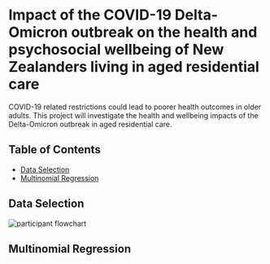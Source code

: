 # Impact of the COVID-19 Delta-Omicron outbreak on the health and psychosocial wellbeing of New Zealanders living in aged residential care

COVID-19 related restrictions could lead to poorer health outcomes in older 
adults. This project will investigate the health and wellbeing impacts of the 
Delta-Omicron outbreak in aged residential care.

##  Table of Contents
 - <a href="#data-linkage">Data Selection</a>
 - <a href="#odds-ratio">Multinomial Regression</a>

##  Data Selection
![participant flowchart]([./src/participant_flowchart.png](https://github.com/w-tony/COVID-interRAI_study/blob/main/src/participant_flowchart.PNG))

## Multinomial Regression
